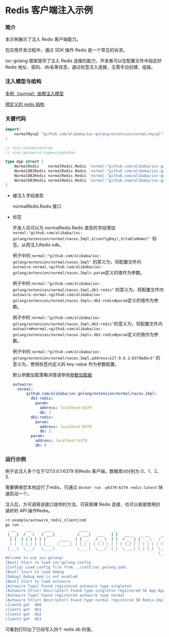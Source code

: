 # Redis 客户端注入示例

### 简介

本示例展示了注入 Redis 客户端能力。

在应用开发过程中，通过 SDK 操作 Redis 是一个常见的诉求。

ioc-golang 框架提供了注入 Redis 连接的能力，开发者可以在配置文件中指定好 Redis 地址、密码、db名等信息，通过标签注入连接，无需手动创建、组装。

### 注入模型与结构

[多例（normal）依赖注入模型](https://github.com/alibaba/IOC-Golang/tree/master/extension/normal)

[预定义的 redis 结构](https://github.com/alibaba/IOC-Golang/tree/master/extension/normal/redis)

### 关键代码

```go
import(
	normalMysql "github.com/alibaba/ioc-golang/extension/normal/mysql"
)

// +ioc:autowire=true
// +ioc:autowire:type=singleton

type App struct {
	NormalRedis    normalRedis.Redis `normal:"github.com/alibaba/ioc-golang/extension/normal/nacos.Impl"`
	NormalDB1Redis normalRedis.Redis `normal:"github.com/alibaba/ioc-golang/extension/normal/nacos.Impl,db1-redis"`
	NormalDB2Redis normalRedis.Redis `normal:"github.com/alibaba/ioc-golang/extension/normal/nacos.Impl,db2-redis"`
	NormalDB3Redis normalRedis.Redis `normal:"github.com/alibaba/ioc-golang/extension/normal/nacos.Impl,address=127.0.0.1:6379&db=3"`
}
```

- 被注入字段类型

  normalRedis.Redis 接口

- 标签

  开发人员可以为 normalRedis.Redis 类型的字段增加 `normal:"github.com/alibaba/ioc-golang/extension/normal/nacos.Impl,$(configKey),$(tableName)" `标签。从而注入Redis  sdk。

  例子中的 `normal:"github.com/alibaba/ioc-golang/extension/normal/nacos.Impl"` 的意义为，将配置文件内 `autowire.normal.<github.com/alibaba/ioc-golang/extension/normal/nacos.Impl>.param`定义的值作为参数。

  例子中的 `normal:"github.com/alibaba/ioc-golang/extension/normal/nacos.Impl,db1-redis"` 的意义为，将配置文件内 `autowire.normal.<github.com/alibaba/ioc-golang/extension/normal/nacos.Impl>.db1-redis#param`定义的值作为参数。
  
  例子中的 `normal:"github.com/alibaba/ioc-golang/extension/normal/nacos.Impl,db2-redis"`的意义为，将配置文件内 `autowire#normal.<github.com/alibaba/ioc-golang/extension/normal/nacos.Impl>.db2-redis#param`定义的值作为参数。
  
  例子中的 `normal:"github.com/alibaba/ioc-golang/extension/normal/nacos.Impl,address=127.0.0.1:6379&db=3"` 的意义为，使用标签内定义的 key-value 作为参数配置。
  
  默认参数加载策略详情请参阅[参数加载器](/docs/concept/param_loader/)
  
  ```yaml
  autowire:
    normal:
        github.com/alibaba/ioc-golang/extension/normal/nacos.Impl:
          db1-redis:
            param:
              address: localhost:6379
              db: 1
          db2-redis:
            param:
              address: localhost:6379
              db: 2
          param:
            address: localhost:6379
            db: 0
  ```
  

### 运行示例

例子会注入多个位于127.0.0.1:6379 的Redis 客户端，数据库id分别为 0、1、2、3. 

需要确保您本地运行了redis，可通过 `docker run -p6379:6379 redis:latest` 快速启动一个。

注入后，方可调用该接口提供的方法。可获取裸 Redis 连接，也可以直接使用封装好的 API 操作Redis。

```bash
cd example/autowire_redis_client/cmd
go run .
  ___    ___     ____            ____           _                         
 |_ _|  / _ \   / ___|          / ___|   ___   | |   __ _   _ __     __ _ 
  | |  | | | | | |      _____  | |  _   / _ \  | |  / _` | | '_ \   / _` |
  | |  | |_| | | |___  |_____| | |_| | | (_) | | | | (_| | | | | | | (_| |
 |___|  \___/   \____|          \____|  \___/  |_|  \__,_| |_| |_|  \__, |
                                                                    |___/ 
Welcome to use ioc-golang!
[Boot] Start to load ioc-golang config
[Config] Load config file from ../conf/ioc_golang.yaml
[Boot] Start to load debug
[Debug] Debug mod is not enabled
[Boot] Start to load autowire
[Autowire Type] Found registered autowire type singleton
[Autowire Struct Descriptor] Found type singleton registered SD App-App
[Autowire Type] Found registered autowire type normal
[Autowire Struct Descriptor] Found type normal registered SD Redis-Impl
client0 get  db0
client1 get  db1
client2 get  db2
client3 get  db3
```

可看到打印出了已经写入四个 redis db 的值。





